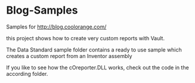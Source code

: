 Blog-Samples
============

Samples for http://blog.coolorange.com/

this project shows how to create very custom reports with Vault.

The Data Standard sample folder contains a ready to use sample which creates a custom report from an Inventor assembly

If you like to see how the cOreporter.DLL works, check out the code in the according folder.
